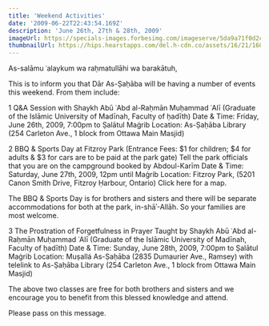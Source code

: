 ```yaml
---
title: 'Weekend Activities'
date: '2009-06-22T22:43:54.169Z'
description: 'June 26th, 27th & 28th, 2009'
imageUrl: https://specials-images.forbesimg.com/imageserve/5da9a71f0d2c2f0007f33d43/960x0.jpg
thumbnailUrl: https://hips.hearstapps.com/del.h-cdn.co/assets/16/21/1600x1066/gallery-1464125618-delish-bbq-grilled-chicken.jpg
---
```


As-salāmu ʿalaykum wa raḥmatullāhi wa barakātuh,

This is to inform you that Dār As-Ṣaḥāba will be having a number of events this weekend. From them include:

1
Q&A Session with Shaykh Abū ʿAbd al-Raḥmān Muḥammad ʿAlī
(Graduate of the Islāmic University of Madīnah, Faculty of ḥadīth)
Date & Time: Friday, June 26th, 2009, 7:00pm to Ṣalātul Maġrib
Location: As-Ṣaḥāba Library (254 Carleton Ave., 1 block from Ottawa Main Masjid)

2
BBQ & Sports Day at Fitzroy Park
(Entrance Fees: $1 for children; $4 for adults & \$3 for cars are to be paid at the park gate)
Tell the park officials that you are on the campground booked by Abdoul-Karīm
Date & Time: Saturday, June 27th, 2009, 12pm until Maġrib
Location: Fitzroy Park, (5201 Canon Smith Drive, Fitzroy Ḥarbour, Ontario)
Click here for a map.

The BBQ & Sports Day is for brothers and sisters and there will be separate accommodations for both at the park, in-shāʾ-Allāh. So your families are most welcome.

3
The Prostration of Forgetfulness in Prayer
Taught by Shaykh Abū ʿAbd al-Raḥmān Muḥammad ʿAlī
(Graduate of the Islāmic University of Madīnah, Faculty of ḥadīth)
Date & Time: Sunday, June 28th, 2009, 7:00pm to Ṣalātul Maġrib
Location: Muṣallá As-Ṣaḥāba (2835 Dumaurier Ave., Ramsey) with telelink to As-Ṣaḥāba Library
(254 Carleton Ave., 1 block from Ottawa Main Masjid)

The above two classes are free for both brothers and sisters and we encourage you to benefit from this blessed knowledge and attend.

Please pass on this message.
